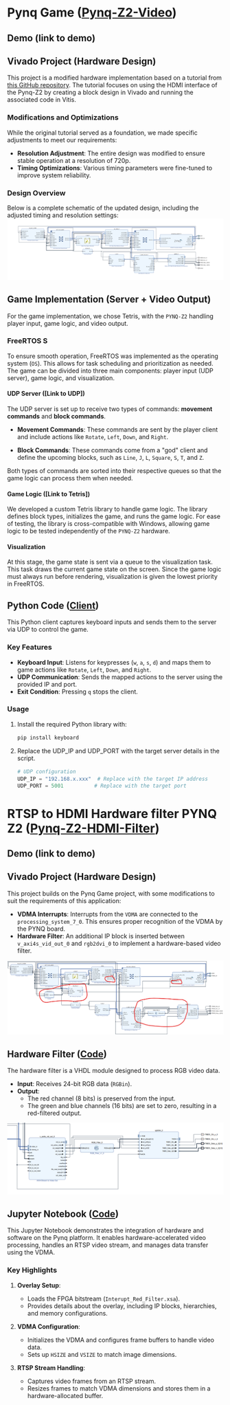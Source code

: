 # Pynq Game ([Pynq-Z2-Video](Pynq-Z2-Video))  

## Demo (link to demo)

## Vivado Project (Hardware Design)

This project is a modified hardware implementation based on a tutorial from [this GitHub repository](https://github.com/xflorentw/Pynq-Z2-Video). The tutorial focuses on using the HDMI interface of the Pynq-Z2 by creating a block design in Vivado and running the associated code in Vitis.

### Modifications and Optimizations
While the original tutorial served as a foundation, we made specific adjustments to meet our requirements:

- **Resolution Adjustment**: The entire design was modified to ensure stable operation at a resolution of 720p.  
- **Timing Optimizations**: Various timing parameters were fine-tuned to improve system reliability.  

### Design Overview
Below is a complete schematic of the updated design, including the adjusted timing and resolution settings:  
![VDMA Block Diagram](<references/Vivado_Project_HDMI.png>)

## Game Implementation (Server + Video Output)  

For the game implementation, we chose Tetris, with the `PYNQ-Z2` handling player input, game logic, and video output.

### FreeRTOS  S

To ensure smooth operation, FreeRTOS was implemented as the operating system (`OS`). This allows for task scheduling and prioritization as needed. The game can be divided into three main components: player input (UDP server), game logic, and visualization.

#### UDP Server ([Link to UDP])  

The UDP server is set up to receive two types of commands: **movement commands** and **block commands**.  

- **Movement Commands**: These commands are sent by the player client and include actions like `Rotate`, `Left`, `Down`, and `Right`.  

- **Block Commands**: These commands come from a "god" client and define the upcoming blocks, such as `Line`, `J`, `L`, `Square`, `S`, `T`, and `Z`.  

Both types of commands are sorted into their respective queues so that the game logic can process them when needed.  

#### Game Logic ([Link to Tetris])  

We developed a custom Tetris library to handle game logic. The library defines block types, initializes the game, and runs the game logic. For ease of testing, the library is cross-compatible with Windows, allowing game logic to be tested independently of the `PYNQ-Z2` hardware.

#### Visualization  

At this stage, the game state is sent via a queue to the visualization task. This task draws the current game state on the screen. Since the game logic must always run before rendering, visualization is given the lowest priority in FreeRTOS.  

## Python Code ([Client](Movement.py))
This Python client captures keyboard inputs and sends them to the server via UDP to control the game.  

### Key Features  
- **Keyboard Input**: Listens for keypresses (`w`, `a`, `s`, `d`) and maps them to game actions like `Rotate`, `Left`, `Down`, and `Right`.  
- **UDP Communication**: Sends the mapped actions to the server using the provided IP and port.  
- **Exit Condition**: Pressing `q` stops the client.  

### Usage  
1. Install the required Python library with:  
   ```bash
   pip install keyboard
   ```
2. Replace the UDP_IP and UDP_PORT with the target server details in the script.
    ```py
    # UDP configuration
    UDP_IP = "192.168.x.xxx"  # Replace with the target IP address
    UDP_PORT = 5001          # Replace with the target port
    ```
    
# RTSP to HDMI Hardware filter PYNQ Z2 ([Pynq-Z2-HDMI-Filter](Pynq-z2-HDMI-Filter))  
## Demo (link to demo)

## Vivado Project (Hardware Design)  
This project builds on the Pynq Game project, with some modifications to suit the requirements of this application:  
- **VDMA Interrupts**: Interrupts from the `VDMA` are connected to the `processing_system_7_0`. This ensures proper recognition of the VDMA by the PYNQ board.  
- **Hardware Filter**: An additional IP block is inserted between `v_axi4s_vid_out_0` and `rgb2dvi_0` to implement a hardware-based video filter.  

![Block Diagram](references/HDMI_BD.png)  

## Hardware Filter ([Code](Pynq-z2-HDMI-Filter/RGB_Filter.vhd))  
The hardware filter is a VHDL module designed to process RGB video data. 
- **Input**: Receives 24-bit RGB data (`RGBin`).  
- **Output**:  
  - The red channel (8 bits) is preserved from the input.  
  - The green and blue channels (16 bits) are set to zero, resulting in a red-filtered output.

![Filter Diagram](references/image.png)  

## Jupyter Notebook ([Code](Pynq-z2-HDMI-Filter/FullColorXSA_AXI.ipynb))  
This Jupyter Notebook demonstrates the integration of hardware and software on the Pynq platform. It enables hardware-accelerated video processing, handles an RTSP video stream, and manages data transfer using the VDMA.  

### Key Highlights  
1. **Overlay Setup**:  
   - Loads the FPGA bitstream (`Interupt_Red_Filter.xsa`).  
   - Provides details about the overlay, including IP blocks, hierarchies, and memory configurations.  

2. **VDMA Configuration**:  
   - Initializes the VDMA and configures frame buffers to handle video data.  
   - Sets up `HSIZE` and `VSIZE` to match image dimensions.  

3. **RTSP Stream Handling**:  
   - Captures video frames from an RTSP stream.  
   - Resizes frames to match VDMA dimensions and stores them in a hardware-allocated buffer. 
